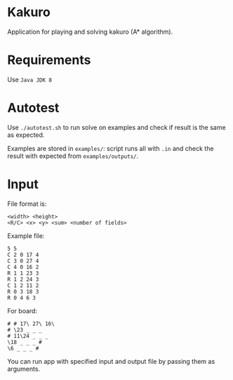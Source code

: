 # Kakuro
Application for playing and solving kakuro (A* algorithm).

# Requirements
Use `Java JDK 8`

# Autotest
Use `./autotest.sh` to run solve on examples and check if result is the same as expected.

Examples are stored in `examples/`: script runs all with `.in` and check the result with 
expected from `examples/outputs/`.

# Input
File format is:
```
<width> <height>
<R/C> <x> <y> <sum> <number of fields>
```

Example file:
```
5 5
C 2 0 17 4
C 3 0 27 4
C 4 0 16 2
R 1 1 23 3
R 1 2 24 3
C 1 2 11 2
R 0 3 18 3
R 0 4 6 3
```

For board:
```
# # 17\ 27\ 16\ 
# \23 _ _ _ 
# 11\24 _ _ _ 
\18 _ _ _ # 
\6 _ _ _ #
```

You can run app with specified input and output file by passing them as arguments. 